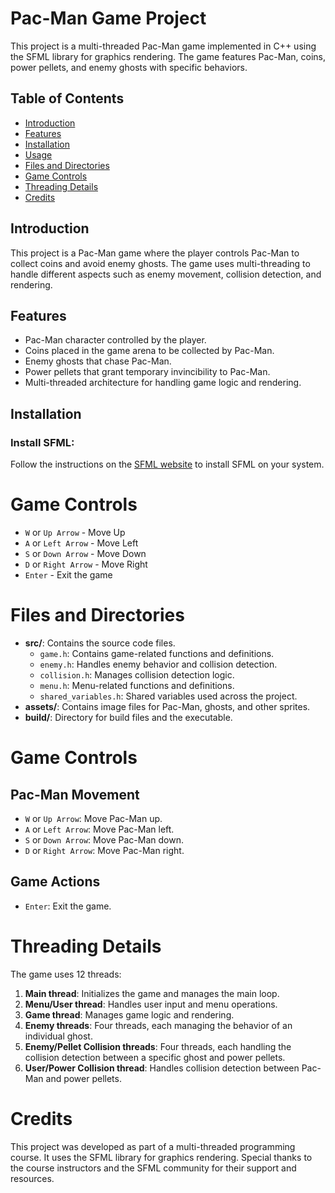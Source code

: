 # Pac-Man Game Project

This project is a multi-threaded Pac-Man game implemented in C++ using the SFML library for graphics rendering. The game features Pac-Man, coins, power pellets, and enemy ghosts with specific behaviors.

## Table of Contents
- [Introduction](#introduction)
- [Features](#features)
- [Installation](#installation)
- [Usage](#usage)
- [Files and Directories](#files-and-directories)
- [Game Controls](#game-controls)
- [Threading Details](#threading-details)
- [Credits](#credits)

## Introduction

This project is a Pac-Man game where the player controls Pac-Man to collect coins and avoid enemy ghosts. The game uses multi-threading to handle different aspects such as enemy movement, collision detection, and rendering.

## Features

- Pac-Man character controlled by the player.
- Coins placed in the game arena to be collected by Pac-Man.
- Enemy ghosts that chase Pac-Man.
- Power pellets that grant temporary invincibility to Pac-Man.
- Multi-threaded architecture for handling game logic and rendering.

## Installation

### Install SFML:
Follow the instructions on the [SFML website](https://www.sfml-dev.org/download.php) to install SFML on your system.


# Game Controls

- `W` or `Up Arrow` - Move Up
- `A` or `Left Arrow` - Move Left
- `S` or `Down Arrow` - Move Down
- `D` or `Right Arrow` - Move Right
- `Enter` - Exit the game

# Files and Directories

- **src/**: Contains the source code files.
  - `game.h`: Contains game-related functions and definitions.
  - `enemy.h`: Handles enemy behavior and collision detection.
  - `collision.h`: Manages collision detection logic.
  - `menu.h`: Menu-related functions and definitions.
  - `shared_variables.h`: Shared variables used across the project.
- **assets/**: Contains image files for Pac-Man, ghosts, and other sprites.
- **build/**: Directory for build files and the executable.

# Game Controls

## Pac-Man Movement
- `W` or `Up Arrow`: Move Pac-Man up.
- `A` or `Left Arrow`: Move Pac-Man left.
- `S` or `Down Arrow`: Move Pac-Man down.
- `D` or `Right Arrow`: Move Pac-Man right.

## Game Actions
- `Enter`: Exit the game.

# Threading Details

The game uses 12 threads:

1. **Main thread**: Initializes the game and manages the main loop.
2. **Menu/User thread**: Handles user input and menu operations.
3. **Game thread**: Manages game logic and rendering.
4. **Enemy threads**: Four threads, each managing the behavior of an individual ghost.
5. **Enemy/Pellet Collision threads**: Four threads, each handling the collision detection between a specific ghost and power pellets.
6. **User/Power Collision thread**: Handles collision detection between Pac-Man and power pellets.

# Credits

This project was developed as part of a multi-threaded programming course. It uses the SFML library for graphics rendering. Special thanks to the course instructors and the SFML community for their support and resources.
